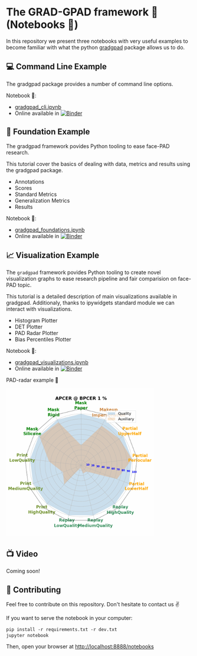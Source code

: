 # The GRAD-GPAD framework 🗿 (Notebooks 📔)

In this repository we present three notebooks with very useful examples to become familiar with what the python [gradgpad](https://github.com/acostapazo/gradgpad) package allows us to do.

## 💻 Command Line Example  

The gradgpad package provides a number of command line options.

Notebook 📔:
* [gradgpad_cli.ipynb](gradgpad_cli.ipynb)
* Online available in [![Binder](https://mybinder.org/badge_logo.svg)](https://mybinder.org/v2/gh/acostapazo/gradgpad-notebooks/HEAD?filepath=gradgpad_cli.ipynb)

## 🏫 Foundation Example 

The gradgpad framework povides Python tooling to ease face-PAD research.

This tutorial cover the basics of dealing with data, metrics and results using the gradgpad package.

* Annotations
* Scores
* Standard Metrics
* Generalization Metrics
* Results

Notebook 📔:
* [gradgpad_foundations.ipynb](gradgpad_foundations.ipynb)
* Online available in [![Binder](https://mybinder.org/badge_logo.svg)](https://mybinder.org/v2/gh/acostapazo/gradgpad-notebooks/HEAD?filepath=gradgpad_foundations.ipynb)

## 📈 Visualization Example 

The `gradgpad` framework povides Python tooling to create novel visualization graphs to ease research pipeline and fair comparision on face-PAD topic.

This tutorial is a detailed description of main visualizations available in gradgpad. Additionaly, thanks to ipywidgets standard module we can interact with visualizations.

* Histogram Plotter
* DET Plotter
* PAD Radar Plotter
* Bias Percentiles Plotter

Notebook 📔:
* [gradgpad_visualizations.ipynb](gradgpad_visualizations.ipynb)
* Online available in [![Binder](https://mybinder.org/badge_logo.svg)](https://mybinder.org/v2/gh/acostapazo/gradgpad-notebooks/HEAD?filepath=gradgpad_visualizations.ipynb)

PAD-radar example 🚀

<img src="https://github.com/acostapazo/gradgpad/blob/master/samples/pad_radar.gif" alt="PAD-Radar Example" width="400"/>

## 📺 Video

Coming soon!

## 🤔 Contributing

Feel free to contribute on this repository. Don't hesitate to contact us :v:


If you want to serve the notebook in your computer:

````console
pip install -r requirements.txt -r dev.txt
jupyter notebook
````

Then, open your browser at [http://localhost:8888/notebooks](http://localhost:8888/notebooks)
